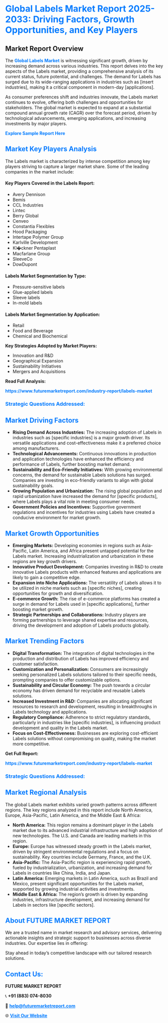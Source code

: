 <h1 style="color: #007BFF;">Global Labels Market Report 2025-2033: Driving Factors, Growth Opportunities, and Key Players</h1>

<section id="overview">
<h2>Market Report Overview</h2>
<p>The <a href="https://www.futuremarketreport.com/industry-report/labels-market" style="color: #007BFF; text-decoration: none;"><strong>Global Labels Market</strong></a> is witnessing significant growth, driven by increasing demand across various industries. This report delves into the key aspects of the Labels market, providing a comprehensive analysis of its current status, future potential, and challenges. The demand for Labels has surged due to its wide-ranging applications in industries such as [insert industries], making it a critical component in modern-day [applications].</p>
<p>As consumer preferences shift and industries innovate, the Labels market continues to evolve, offering both challenges and opportunities for stakeholders. The global market is expected to expand at a substantial compound annual growth rate (CAGR) over the forecast period, driven by technological advancements, emerging applications, and increasing investments by major players.</p>
</section>

<section id="overview">
<p><a href="https://www.futuremarketreport.com/request-sample/reportId=107411" style="color: #007BFF; text-decoration: none;"><strong>Explore Sample Report Here</strong></a></p>
</section>

<section id="key-players">
<h2 style="color: #007BFF;">Market Key Players Analysis</h2>
<p>The Labels market is characterized by intense competition among key players striving to capture a larger market share. Some of the leading companies in the market include:</p>
<h4>Key Players Covered in the Labels Report:</h4>
<ul><li>Avery Dennison</li><li>Bemis</li><li>CCL Industries</li><li>Lintec</li><li>Berry Global</li><li>Cenveo</li><li>Constantia Flexibles</li><li>Hood Packaging</li><li>Intertape Polymer Group</li><li>Karlville Development</li><li>Kl�ckner Pentaplast</li><li>Macfarlane Group</li><li>SleeveCo</li><li>DowDupont</li></ul>
<h4>Labels Market Segmentation by Type:</h4>
<ul><li>Pressure-sensitive labels</li><li>Glue-applied labels</li><li>Sleeve labels</li><li>In-mold labels</li></ul>

<h4>Labels Market Segmentation by Application:</h4>
<ul><li>Retail</li><li>Food and Beverage</li><li>Chemical and Biochemical</li></ul>
<p><strong>Key Strategies Adopted by Market Players:</strong></p>
<ul>
<li>Innovation and R&D</li>
<li>Geographical Expansion</li>
<li>Sustainability Initiatives</li>
<li>Mergers and Acquisitions</li>
</ul>
</section>

<section>
<p><strong>Read Full Analysis: </strong></p><a href="https://www.futuremarketreport.com/industry-report/labels-market" style="color: #007BFF; text-decoration: none;"><strong>https://www.futuremarketreport.com/industry-report/labels-market</strong></a>
<h3 style="color: #007BFF;">Strategic Questions Addressed:</h3>
</section>

<section id="driving-factors">
<h2 style="color: #007BFF;">Market Driving Factors</h2>
<ul>
<li><strong>Rising Demand Across Industries:</strong> The increasing adoption of Labels in industries such as [specific industries] is a major growth driver. Its versatile applications and cost-effectiveness make it a preferred choice among manufacturers.</li>
<li><strong>Technological Advancements:</strong> Continuous innovations in production and application technologies have enhanced the efficiency and performance of Labels, further boosting market demand.</li>
<li><strong>Sustainability and Eco-Friendly Initiatives:</strong> With growing environmental concerns, the demand for sustainable Labels solutions has surged. Companies are investing in eco-friendly variants to align with global sustainability goals.</li>
<li><strong>Growing Population and Urbanization:</strong> The rising global population and rapid urbanization have increased the demand for [specific products], where Labels plays a vital role in meeting consumer needs.</li>
<li><strong>Government Policies and Incentives:</strong> Supportive government regulations and incentives for industries using Labels have created a conducive environment for market growth.</li>
</ul>
</section>

<section id="growth-opportunities">
<h2 style="color: #007BFF;">Market Growth Opportunities</h2>
<ul>
<li><strong>Emerging Markets:</strong> Developing economies in regions such as Asia-Pacific, Latin America, and Africa present untapped potential for the Labels market. Increasing industrialization and urbanization in these regions are key growth drivers.</li>
<li><strong>Innovative Product Development:</strong> Companies investing in R&D to create innovative Labels products with enhanced features and applications are likely to gain a competitive edge.</li>
<li><strong>Expansion into Niche Applications:</strong> The versatility of Labels allows it to be utilized in niche markets such as [specific niches], creating opportunities for growth and diversification.</li>
<li><strong>E-commerce Growth:</strong> The rise of e-commerce platforms has created a surge in demand for Labels used in [specific applications], further boosting market growth.</li>
<li><strong>Strategic Partnerships and Collaborations:</strong> Industry players are forming partnerships to leverage shared expertise and resources, driving the development and adoption of Labels products globally.</li>
</ul>
</section>

<section id="trending-factors">
<h2 style="color: #007BFF;">Market Trending Factors</h2>
<ul>
<li><strong>Digital Transformation:</strong> The integration of digital technologies in the production and distribution of Labels has improved efficiency and customer satisfaction.</li>
<li><strong>Customization and Personalization:</strong> Consumers are increasingly seeking personalized Labels solutions tailored to their specific needs, prompting companies to offer customizable options.</li>
<li><strong>Sustainability and Circular Economy:</strong> The push towards a circular economy has driven demand for recyclable and reusable Labels solutions.</li>
<li><strong>Increased Investment in R&D:</strong> Companies are allocating significant resources to research and development, resulting in breakthroughs in Labels technology and applications.</li>
<li><strong>Regulatory Compliance:</strong> Adherence to strict regulatory standards, particularly in industries like [specific industries], is influencing product development and quality in the Labels market.</li>
<li><strong>Focus on Cost-Effectiveness:</strong> Businesses are exploring cost-efficient Labels solutions without compromising on quality, making the market more competitive.</li>
</ul>
</section>

<section>
<p><strong>Get Full Report: </strong></p><a href="https://www.futuremarketreport.com/industry-report/labels-market" style="color: #007BFF; text-decoration: none;"><strong>https://www.futuremarketreport.com/industry-report/labels-market</strong></a>
<h3 style="color: #007BFF;">Strategic Questions Addressed:</h3>
</section>


<section id="regional-analysis">
<h2 style="color: #007BFF;">Market Regional Analysis</h2>
<p>The global Labels market exhibits varied growth patterns across different regions. The key regions analyzed in this report include North America, Europe, Asia-Pacific, Latin America, and the Middle East & Africa:</p>
<ul>
<li><strong>North America:</strong> This region remains a dominant player in the Labels market due to its advanced industrial infrastructure and high adoption of new technologies. The U.S. and Canada are leading markets in this region.</li>
<li><strong>Europe:</strong> Europe has witnessed steady growth in the Labels market, driven by stringent environmental regulations and a focus on sustainability. Key countries include Germany, France, and the U.K.</li>
<li><strong>Asia-Pacific:</strong> The Asia-Pacific region is experiencing rapid growth, fueled by industrialization, urbanization, and increasing demand for Labels in countries like China, India, and Japan.</li>
<li><strong>Latin America:</strong> Emerging markets in Latin America, such as Brazil and Mexico, present significant opportunities for the Labels market, supported by growing industrial activities and investments.</li>
<li><strong>Middle East & Africa:</strong> The region’s growth is driven by expanding industries, infrastructure development, and increasing demand for Labels in sectors like [specific sectors].</li>
</ul>
</section>

<footer>
<h2 style="color: #007BFF;">About FUTURE MARKET REPORT</h2>
<p>We are a trusted name in market research and advisory services, delivering actionable insights and strategic support to businesses across diverse industries. Our expertise lies in offering:</p>

<p>Stay ahead in today’s competitive landscape with our tailored research solutions.</p>

<h2 style="color: #007BFF;">Contact Us:</h2>
<p><strong>FUTURE MARKET REPORT</strong></p>
<p>📞 <strong>+91 (883) 074-8030</strong></p>
<p>📧 <strong><a href="mailto:help@futuremarketreport.com" style="color: #007BFF;">help@futuremarketreport.com</a></strong></p>
<p>🌐 <strong><a href="https://www.futuremarketreport.com/" style="color: #007BFF;">Visit Our Website</a></strong></p>
</footer>